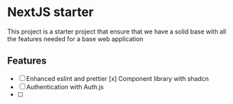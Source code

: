 # NextJS starter

This project is a starter project that ensure that we have a solid base with all the features needed for a base web application

## Features

- [ ] Enhanced eslint and prettier
      [x] Component library with shadcn
- [ ] Authentication with Auth.js
- [ ]
